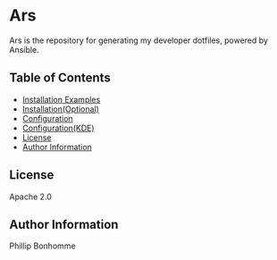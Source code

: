 # Ars

Ars is the repository for generating my developer dotfiles, powered by Ansible.

## Table of Contents

- [Installation Examples](docs/installation_examples.md)
- [Installation(Optional)](docs/optional.md)
- [Configuration](docs/configuration.md)
- [Configuration(KDE)](docs/configuration-kde.md)
- [License](#license)
- [Author Information](#author-information)

License
-------

Apache 2.0

Author Information
------------------

Phillip Bonhomme

